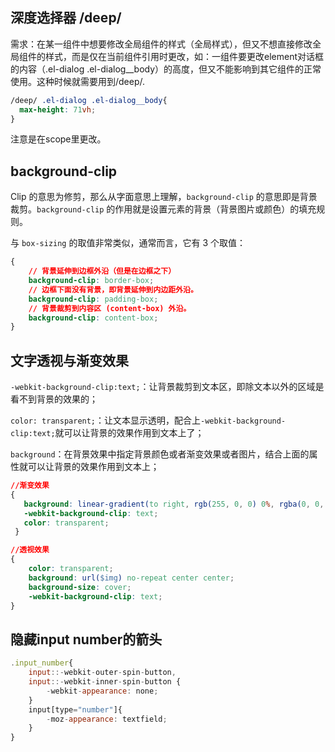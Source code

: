 ## 深度选择器  /deep/ 

需求：在某一组件中想要修改全局组件的样式（全局样式），但又不想直接修改全局组件的样式，而是仅在当前组件引用时更改，如：一组件要更改element对话框的内容（.el-dialog .el-dialog__body）的高度，但又不能影响到其它组件的正常使用。这种时候就需要用到/deep/.

```css
/deep/ .el-dialog .el-dialog__body{
  max-height: 71vh;
}
```

注意是在scope里更改。

## background-clip

Clip 的意思为修剪，那么从字面意思上理解，`background-clip` 的意思即是背景裁剪。`background-clip` 的作用就是设置元素的背景（背景图片或颜色）的填充规则。

与 `box-sizing` 的取值非常类似，通常而言，它有 3 个取值：

```css
{
    // 背景延伸到边框外沿（但是在边框之下）
    background-clip: border-box;  
    // 边框下面没有背景，即背景延伸到内边距外沿。
    background-clip: padding-box;
    // 背景裁剪到内容区 (content-box) 外沿。
    background-clip: content-box; 
}
```

## 文字透视与渐变效果

`-webkit-background-clip:text;`：让背景裁剪到文本区，即除文本以外的区域是看不到背景的效果的；

`color: transparent;`：让文本显示透明，配合上`-webkit-background-clip:text;`就可以让背景的效果作用到文本上了；

`background`：在背景效果中指定背景颜色或者渐变效果或者图片，结合上面的属性就可以让背景的效果作用到文本上；

```css
//渐变效果
{
   background: linear-gradient(to right, rgb(255, 0, 0) 0%, rgba(0, 0, 255, .8) 50%, rgb(128, 0, 128) 80%);
   -webkit-background-clip: text;
   color: transparent;
 }
```

```css
//透视效果
{
    color: transparent;
    background: url($img) no-repeat center center;
    background-size: cover;
    -webkit-background-clip: text;
}
```

## 隐藏input number的箭头

```javascript
.input_number{
    input::-webkit-outer-spin-button,
    input::-webkit-inner-spin-button {
        -webkit-appearance: none;
    }
    input[type="number"]{
        -moz-appearance: textfield;
    }
}
```

## 